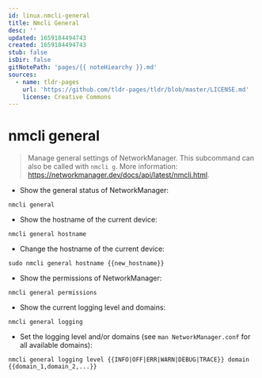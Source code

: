 ```yaml
---
id: linux.nmcli-general
title: Nmcli General
desc: ''
updated: 1659184494743
created: 1659184494743
stub: false
isDir: false
gitNotePath: 'pages/{{ noteHiearchy }}.md'
sources:
  - name: tldr-pages
    url: 'https://github.com/tldr-pages/tldr/blob/master/LICENSE.md'
    license: Creative Commons
---
```

# nmcli general

> Manage general settings of NetworkManager.
> This subcommand can also be called with `nmcli g`.
> More information: <https://networkmanager.dev/docs/api/latest/nmcli.html>.

- Show the general status of NetworkManager:

`nmcli general`

- Show the hostname of the current device:

`nmcli general hostname`

- Change the hostname of the current device:

`sudo nmcli general hostname {{new_hostname}}`

- Show the permissions of NetworkManager:

`nmcli general permissions`

- Show the current logging level and domains:

`nmcli general logging`

- Set the logging level and/or domains (see `man NetworkManager.conf` for all available domains):

`nmcli general logging level {{INFO|OFF|ERR|WARN|DEBUG|TRACE}} domain {{domain_1,domain_2,...}}`

